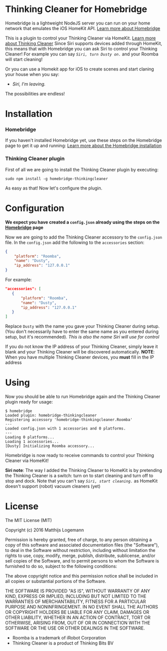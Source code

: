 # Thinking Cleaner for Homebridge

Homebridge is a lightweight NodeJS server you can run on your home network that emulates the iOS HomeKit API. [Learn more about Homebridge](https://github.com/nfarina/homebridge)

This is a plugin to control your Thinking Cleaner via HomeKit. [Learn more about Thinking Cleaner](http://thinkingcleaner.com)
Since Siri supports devices added through HomeKit, this means that with Homebridge you can ask Siri to control your Thinking Cleaner! For example you can say _`Siri, turn Dusty on.`_ and your Roomba will start cleaning!

Or you can use a Homekit app for iOS to create scenes and start claning your house when you say: 

 * _Siri, I'm leaving._
 
The possibilities are endless!
 
# Installation

### Homebridge
If you haven't installed Homebridge yet, use these steps on the Homebridge page to get it up and running: [Learn more about the Homebridge installation](https://github.com/nfarina/homebridge)

### Thinking Cleaner plugin

First of all we are going to install the Thinking Cleaner plugin by executing:

    sudo npm install -g homebridge-thinkingcleaner

As easy as that! Now let's configure the plugin.

# Configuration

**We expect you have created a `config.json` already using the steps on the [Homebridge](https://github.com/nfarina/homebridge) page**

Now we are going to add the Thinking Cleaner accessory to the `config.json` file. In the `config.json` add the following to the `accessories` section:

```JSON
{
    "platform": "Roomba",
    "name": "Dusty",
    "ip_address": "127.0.0.1"
}   
```

For example:
 ```JSON
"accessories": [
    {
        "platform": "Roomba",
        "name": "Dusty",
        "ip_address": "127.0.0.1"
    }   
]
```

Replace `Dusty` with the name you gave your Thinking Cleaner during setup. (You don't necessarily have to enter the same name as you entered during setup, but it's recommended). *_This is also the name Siri will use for control_*

If you do not know the IP address of your Thinking Cleaner, simply leave it blank and your Thinking Cleaner will be discovered automatically.
**NOTE**: When you have multiple Thinking Cleaner devices, you **must** fill in the IP address

# Using

Now you should be able to run Homebridge again and the Thinking Cleaner plugin ready for usage:

    $ homebridge
    Loaded plugin: homebridge-thinkingcleaner
    Registering accessory 'homebridge-thinkingcleaner.Roomba'
    ---
    Loaded config.json with 1 accessories and 0 platforms.
    ---
    Loading 0 platforms...
    Loading 1 accessories...
    [Dusty] Initializing Roomba accessory...

Homebridge is now ready to receive commands to control your Thinking Cleaner via HomeKit!

**Siri note**: The way I added the Thinking Cleaner to HomeKit is by pretending the Thinking Cleaner is a switch: turn on to start cleaning and turn off to stop and dock. Note that you can't say _`Siri, start cleaning.`_ as HomeKit doesn't support (robot) vacuum cleaners (yet)

# License
The MIT License (MIT)

Copyright (c) 2016 Matthijs Logemann

Permission is hereby granted, free of charge, to any person obtaining a copy
of this software and associated documentation files (the "Software"), to deal
in the Software without restriction, including without limitation the rights
to use, copy, modify, merge, publish, distribute, sublicense, and/or sell
copies of the Software, and to permit persons to whom the Software is
furnished to do so, subject to the following conditions:

The above copyright notice and this permission notice shall be included in all
copies or substantial portions of the Software.

THE SOFTWARE IS PROVIDED "AS IS", WITHOUT WARRANTY OF ANY KIND, EXPRESS OR
IMPLIED, INCLUDING BUT NOT LIMITED TO THE WARRANTIES OF MERCHANTABILITY,
FITNESS FOR A PARTICULAR PURPOSE AND NONINFRINGEMENT. IN NO EVENT SHALL THE
AUTHORS OR COPYRIGHT HOLDERS BE LIABLE FOR ANY CLAIM, DAMAGES OR OTHER
LIABILITY, WHETHER IN AN ACTION OF CONTRACT, TORT OR OTHERWISE, ARISING FROM,
OUT OF OR IN CONNECTION WITH THE SOFTWARE OR THE USE OR OTHER DEALINGS IN THE
SOFTWARE.

- Roomba is a trademark of iRobot Corporation
- Thinking Cleaner is a product of Thinking Bits BV